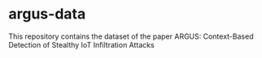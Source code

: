 # argus-data
This repository contains the dataset of the paper ARGUS: Context-Based Detection of Stealthy IoT Infiltration Attacks
